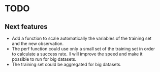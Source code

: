 TODO
====

Next features
-------------

* Add a function to scale automatically the variables of the training set and the new observation.
* The perf function could use only a small set of the training set in order to calculate a success rate. Il will improve the speed and make it possible to run for big datasets.
* The training set could be aggregated for big datasets.